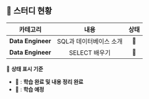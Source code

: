 ## 💭 스터디 현황  

|  카테고리  |  내용  |  상태  |
|:------:|:---:|:----------:|  
| **Data Engineer** | SQL과 데이터베이스 소개 | 📗 |
| **Data Engineer** | SELECT 배우기 | 📕 |

📖 **상태 표시 기준**  
- 📗 : **학습 완료 및 내용 정리 완료**  
- 📕 : **학습 예정**  